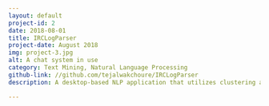 ```yaml
---
layout: default
project-id: 2
date: 2018-08-01
title: IRCLogParser
project-date: August 2018
img: project-3.jpg
alt: A chat system in use
category: Text Mining, Natural Language Processing
github-link: //github.com/tejalwakchoure/IRCLogParser
description: A desktop-based NLP application that utilizes clustering analysis and inferential modeling in order to study user interactions on different levels on the Internet Relay Chat (IRC) networking service. It derives local and global communication patterns between users on different channels and assesses the evolution of the social structure over time by modeling aggregate graphs, temporal graphs, and heat maps.

---
```

